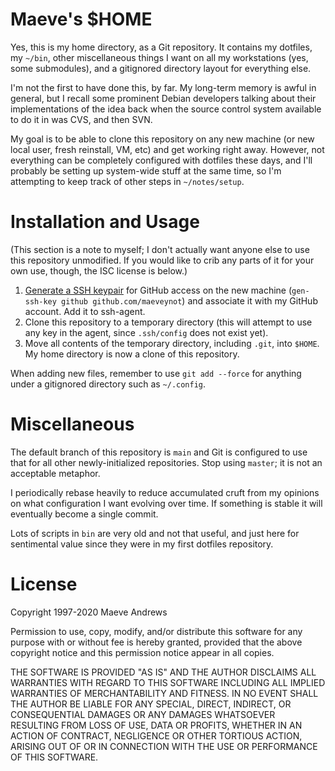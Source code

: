 # Maeve's $HOME

Yes, this is my home directory, as a Git repository. It contains my
dotfiles, my `~/bin`, other miscellaneous things I want on all my
workstations (yes, some submodules), and a gitignored directory layout
for everything else.

I'm not the first to have done this, by far. My long-term memory is
awful in general, but I recall some prominent Debian developers talking
about their implementations of the idea back when the source control
system available to do it in was CVS, and then SVN.

My goal is to be able to clone this repository on any new machine (or
new local user, fresh reinstall, VM, etc) and get working right away.
However, not everything can be completely configured with dotfiles these
days, and I'll probably be setting up system-wide stuff at the same
time, so I'm attempting to keep track of other steps in `~/notes/setup`.

# Installation and Usage

(This section is a note to myself; I don't actually want anyone else to
use this repository unmodified. If you would like to crib any parts of
it for your own use, though, the ISC license is below.)

 1. [Generate a SSH
    keypair](https://raw.githubusercontent.com/maeveynot/home/HEAD/bin/gen-ssh-key)
    for GitHub access on the new machine (`gen-ssh-key github
    github.com/maeveynot`) and associate it with my GitHub account. Add
    it to ssh-agent.
 2. Clone this repository to a temporary directory (this will attempt to
    use any key in the agent, since `.ssh/config` does not exist yet).
 3. Move all contents of the temporary directory, including `.git`, into
    `$HOME`. My home directory is now a clone of this repository.

When adding new files, remember to use `git add --force` for anything
under a gitignored directory such as `~/.config`.

# Miscellaneous

The default branch of this repository is `main` and Git is configured to
use that for all other newly-initialized repositories. Stop using
`master`; it is not an acceptable metaphor.

I periodically rebase heavily to reduce accumulated cruft from my
opinions on what configuration I want evolving over time. If something
is stable it will eventually become a single commit.

Lots of scripts in `bin` are very old and not that useful, and just here
for sentimental value since they were in my first dotfiles repository.

# License

Copyright 1997-2020 Maeve Andrews

Permission to use, copy, modify, and/or distribute this software for any
purpose with or without fee is hereby granted, provided that the above
copyright notice and this permission notice appear in all copies.

THE SOFTWARE IS PROVIDED "AS IS" AND THE AUTHOR DISCLAIMS ALL WARRANTIES
WITH REGARD TO THIS SOFTWARE INCLUDING ALL IMPLIED WARRANTIES OF
MERCHANTABILITY AND FITNESS. IN NO EVENT SHALL THE AUTHOR BE LIABLE FOR
ANY SPECIAL, DIRECT, INDIRECT, OR CONSEQUENTIAL DAMAGES OR ANY DAMAGES
WHATSOEVER RESULTING FROM LOSS OF USE, DATA OR PROFITS, WHETHER IN AN
ACTION OF CONTRACT, NEGLIGENCE OR OTHER TORTIOUS ACTION, ARISING OUT OF
OR IN CONNECTION WITH THE USE OR PERFORMANCE OF THIS SOFTWARE.
